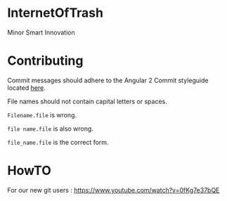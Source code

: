 # InternetOfTrash
Minor Smart Innovation 

# Contributing
Commit messages should adhere to the Angular 2 Commit styleguide located [here](https://github.com/angular/angular/blob/master/CONTRIBUTING.md#rules).

File names should not contain capital letters or spaces.

`Filename.file` is wrong.

`file name.file` is also wrong.

`file_name.file` is the correct form.

# HowTO
For our new git users : https://www.youtube.com/watch?v=0fKg7e37bQE
